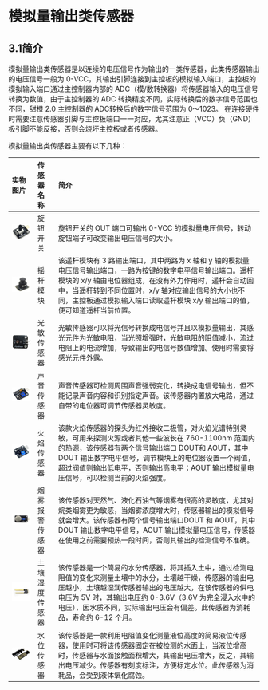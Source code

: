# 模拟量输出类传感器

## 3.1简介

模拟量输出类传感器是以连续的电压信号作为输出的一类传感器，此类传感器输出的电压信号一般为 0-VCC，其输出引脚连接到主控板的模拟输入端口，主控板的模拟输入端口通过主控制器内部的 ADC（模/数转换器）将传感器输入的电压信号转换为数值，由于主控制器的 ADC 转换精度不同，实际转换后的数字信号范围也不同，甜橙 2.0 主控制器的 ADC转换后的数字信号范围为 0～1023。 在连接硬件时需要注意传感器引脚与主控板端口一一对应，尤其注意正（VCC）负（GND）极引脚不能反接，否则会烧坏主控板或者传感器。

模拟量输出类传感器主要有以下几种：

| 实物图片 | 传感器名称 | 简介 |
| :--- | :--- | :--- |
| ![](../../.gitbook/assets/ying-jian-128624.png) | 旋钮开关 | 旋钮开关的 OUT 端口可输出 0-VCC 的模拟量电压信号，转动旋钮端子可改变输出电压信号的大小。 |
| ![](../../.gitbook/assets/ying-jian-128683.png) | 摇杆模块 | 该遥杆模块有 3 路输出端口，其中两路为 x 轴和 y 轴的模拟量电压信号输出端口，一路为按键的数字电平信号输出端口。遥杆模块的 x/y 轴由电位器组成，在没有外力作用时，遥杆会自动回中，当遥杆转到不同位置时，x/y 轴对应输出信号的大小也不同，主控板通过模拟输入端口读取遥杆模块 x/y 输出端口的值，便可知道遥杆当前位置。 |
| ![](../../.gitbook/assets/ying-jian-128855.png) | 光敏传感器 | 光敏传感器可以将光信号转换成电信号并且以模拟量输出，其感光元件为光敏电阻，当光照增强时，光敏电阻的阻值减小，流过电阻上的电流增加，导致输出的电信号数值增加。使用时需要将感光元件外露。 |
| ![](../../.gitbook/assets/ying-jian-128956.png) | 声音传感器 | 声音传感器可检测周围声音强弱变化，转换成电信号输出，但不能记录声音内容和识别指定声音。该传感器内置放大电路，通过自带的电位器可调节传感器灵敏度。 |
| ![](../../.gitbook/assets/ying-jian-129038.png) | 火焰传感器 | 该款火焰传感器的探头为红外接收二极管，对火焰光谱特别灵敏，可用来探测火源或者其他一些波长在 760-1100nm 范围内的热源，该传感器有两个信号输出端口 DOUT和 AOUT，其中 DOUT 输出数字电平信号，调节模块上的电位器设置一个阀值，超过阀值则输出低电平，否则输出高电平；AOUT 输出模拟量电压信号，可以检测当前的火焰强度。 |
| ![](../../.gitbook/assets/ying-jian-129216.png) | 烟雾报警传感器 | 该传感器对天然气、液化石油气等烟雾有很高的灵敏度，尤其对烷类烟雾更为敏感，当烟雾浓度增大时，传感器输出的模拟信号就会增大。该传感器有两个信号输出端口DOUT 和 AOUT，其中 DOUT 输出数字电平信号，AOUT 输出模拟量电压信号，传感器在使用之前需要预热一段时间，否则其输出的检测信号不准确。 |
| ![](../../.gitbook/assets/ying-jian-129377.png) | 土壤湿度传感器 | 该传感器是一个简易的水分传感器，将其插入土中，通过检测电阻值的变化来测量土壤中的水分，土壤越干燥，传感器的输出电压越小，土壤越湿润传感器输出的电压越大，在该传感器的供电电压为 5V 时，其输出电压约 0-3.6V（3.6V 为完全浸入水中的电压），因水质不同，实际输出电压会有偏差。此传感器为消耗品，寿命约 6-12 个月。 |
| ![](../../.gitbook/assets/ying-jian-129551.png) | 水位传感器 | 该传感器是一款利用电阻值变化测量液位高度的简易液位传感器，使用时可将该传感器固定在被检测的水面上，当液位增高时，传感器与水面接触面积增大，其输出电压增大，反之，其输出电压减少。传感器有刻度标注，方便标定水位。此传感器为消耗品，会受到液体氧化腐蚀。 |

